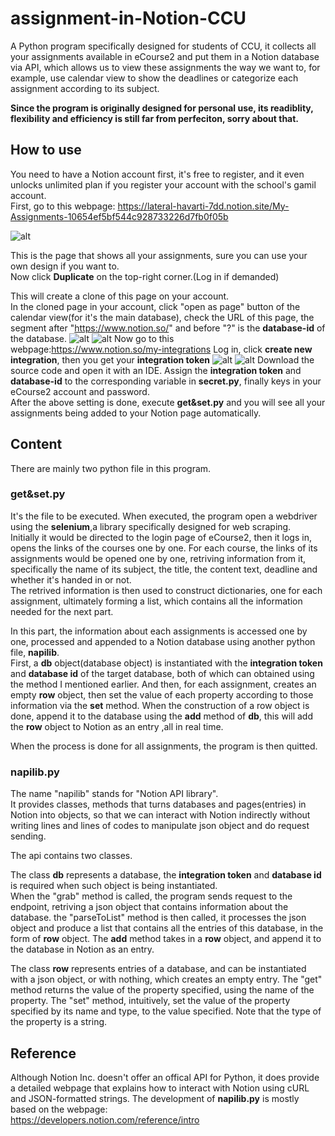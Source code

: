 # assignment-in-Notion-CCU
A Python program specifically designed for students of CCU, it collects all your assignments available in eCourse2 and put them in a Notion database via API, which allows us to view these assignments the way we want to, for example, use calendar view to show the deadlines or categorize each assignment according to its subject.

**Since the program is originally designed for personal use, its readiblity, flexibility and efficiency is still far from perfeciton, sorry about that.**
## How to use
You need to have a Notion account first, it's free to register, and it even unlocks unlimited plan if you register your account with the school's gamil account.\
First, go to this webpage: https://lateral-havarti-7dd.notion.site/My-Assignments-10654ef5bf544c928733226d7fb0f05b

![alt](https://github.com/rTheDev/imgs/blob/main/Screen%20Shot%202022-01-24%20at%2011.01.15%20PM.png)

This is the page that shows all your assignments, sure you can use your own design if you want to.\
Now click **Duplicate** on the top-right corner.(Log in if demanded)

This will create a clone of this page on your account.\
In the cloned page in your account, click "open as page" button of the calendar view(for it's the main database), check the URL of this page, the segment after "https://www.notion.so/" and before "?" is the **database-id** of the database.
![alt](https://github.com/rTheDev/imgs/blob/main/Screen%20Shot%202022-01-24%20at%2011.01.57%20PM.png)
![alt](https://github.com/rTheDev/imgs/blob/main/Screen%20Shot%202022-01-24%20at%2011.02.53%20PM.png)
Now go to this webpage:https://www.notion.so/my-integrations
Log in, click **create new integration**, then you get your **integration token**
![alt](https://github.com/rTheDev/imgs/blob/main/Screen%20Shot%202022-01-24%20at%2011.03.52%20PM.png)
![alt](https://github.com/rTheDev/imgs/blob/main/Screen%20Shot%202022-01-24%20at%2011.04.20%20PM.png)
Download the source code and open it with an IDE. Assign the **integration token** and **database-id** to the corresponding variable in **secret.py**, finally keys in your eCourse2 account and password.\
After the above setting is done, execute **get&set.py** and you will see all your assignments being added to your Notion page automatically.

## Content
There are mainly two python file in this program.
### get&set.py
It's the file to be executed.
When executed, the program open a webdriver using the **selenium**,a library specifically designed for web scraping.\
Initially it would be directed to the login page of eCourse2, then it logs in, opens the links of the courses one by one.
For each course, the links of its assignments would be opened one by one, retriving information from it, specifically the name of its subject, the title, the content text, deadline and whether it's handed in or not.\
The retrived information is then used to construct dictionaries, one for each assignment, ultimately forming a list, which contains all the information needed for the next part.

In this part, the information about each assignments is accessed one by one, processed and appended to a Notion database using another python file, **napilib**.\
First, a **db** object(database object) is instantiated with the **integration token** and **database id** of the target database, both of which can obtained using the method I mentioned earlier.
And then, for each assignment, creates an empty **row** object, then set the value of each property according to those information via the **set** method.
When the construction of a row object is done, append it to the database using the **add** method of **db**, this will add the **row** object to Notion as an entry ,all in real time.

When the process is done for all assignments, the program is then quitted.

### napilib.py
The name "napilib" stands for "Notion API library".\
It provides classes, methods that turns databases and pages(entries) in Notion into objects, so that we can interact with Notion indirectly without writing lines and lines of codes to manipulate json object and do request sending.

The api contains two classes.

The class **db** represents a database, the **integration token** and **database id** is required when such object is being instantiated.\
When the "grab" method is called, the program sends request to the endpoint, retriving a json object that contains information about the database.
the "parseToList" method is then called, it processes the json object and produce a list that contains all the entries of this database, in the form of **row** object.
The **add** method takes in a **row** object, and append it to the database in Notion as an entry.

The class **row** represents entries of a database, and can be instantiated with a json object, or with nothing, which creates an empty entry.
The "get" method returns the value of the property specified, using the name of the property.
The "set" method, intuitively, set the value of the property specified by its name and type, to the value specified. Note that the type of the property is a string.

## Reference
Although Notion Inc. doesn't offer an offical API for Python, it does provide a detailed webpage that explains how to interact with Notion using cURL and JSON-formatted strings.
The development of **napilib.py** is mostly based on the webpage:\
https://developers.notion.com/reference/intro






